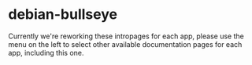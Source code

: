 # debian-bullseye

Currently we're reworking these intropages for each app, please use the menu on the left to select other available documentation pages for each app, including this one.
